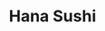 ---
layout: place
title: "Hana Sushi"
permalink: /hawaii/honolulu/hana-sushi.html
stateAbbr: HI
stateName: Hawaii
cityName: Honolulu
place_id: ChIJK6v1W2cSAHwRrGungn6hbpI
photos:
  - name: >-
      places/ChIJK6v1W2cSAHwRrGungn6hbpI/photos/AeeoHcKOYCKBd5DgFcAVJg0q53QrmldRoW4b8eJF0LLxaXQ_tJKRJJU2jnpxQIjqoqokVHEGckOlYREu5hM4aiIPJGz_CvNrNtDjIh_F4zQ1kwSFSz-iaY-GJ5kK4j5lKqqKzKMjasYjiXa3XOyttaK0ymGVsaWOgp5c3mw4vBq8nRSQxgd8WCyXlNa2kFSLbRQZV4Cl5T2LpzfYtwKccpGybzS-E-0r0mVDjVA9DFGdp3YnQJsYOTOoq8hJy7UvSTIqI8Q6HfoNJOLTorxtn2wMOp-SZrKW9skOcEoY1zHQ-EQC4Z4Aenz6fQWMBQnsucANa09lJ1erfmUEvDjKjoPFgpb_npnpE2rnTz_99yZYGvQSmSZ3qdKfHrjsbPw9yWZvAqBnv22US1RxVPCEaTy3Ee_o1mYJBdbz2dlld0iVCpE9tic
    widthPx: 3024
    heightPx: 4032
    authorAttributions:
      - displayName: J. Butler
        uri: https://maps.google.com/maps/contrib/111475754925001990201
        photoUri: >-
          https://lh3.googleusercontent.com/a-/ALV-UjUhV_kW4RJjw0ZZIdLKSnO7LWxrDVzSE_Tc6nTyFylNhfSHKCYs=s100-p-k-no-mo
    flagContentUri: >-
      https://www.google.com/local/imagery/report/?cb_client=maps_api_places.places_api&image_key=!1e10!2sCIHM0ogKEICAgIDE0IzOswE&hl=en-US
    googleMapsUri: >-
      https://www.google.com/maps/place//data=!3m4!1e2!3m2!1sCIHM0ogKEICAgIDE0IzOswE!2e10!4m2!3m1!1s0x7c0012675bf5ab2b:0x926ea17e82a76bac
  - name: >-
      places/ChIJK6v1W2cSAHwRrGungn6hbpI/photos/AeeoHcL8nGsiFRI0yJ4ruNCS9Jx2b_u3cShzcScswfdfr86SQVgme2YBXVp03_PMwviwsMaNhMdfxKw_znQ1PepcxNobrAcGvyTSSaRtvgKX5nA7Hn21XqgxcZ-Yf6VBkG2PwQW47PXYdl_8XvfMhoJGKmVGD9wgtb1lyEK24nSXS19lSJgMjWRDcVhAt6bpqcYwWyX-OXEaVNWkrvakFKz-CPB7o7KpKX8QP8XHaFgw8pY2hPVR9ZgE0BOoPs5O_J0FBWqs-7j2dlEKuHg2RzSXBLBDHZjISCns06cEFb0v2pxpNas900jwll9Oy3uFjhzcP1GXzrAMnfc65w_GKTdaQhiNlKwYnnw-lxByNOf3i6iLCewmvqwWi2x5Vd52UKmaI81I5Zy4l1SabBC7f4_n3FR8vtQMw6v3UqootyOlOCWuIZwU
    widthPx: 4000
    heightPx: 3000
    authorAttributions:
      - displayName: Darren O
        uri: https://maps.google.com/maps/contrib/100890089579568517214
        photoUri: >-
          https://lh3.googleusercontent.com/a/ACg8ocJMWbe0n97ZukWZDYJqqur9FmauHWhj_6mlgC70jEloGTv9dmA=s100-p-k-no-mo
    flagContentUri: >-
      https://www.google.com/local/imagery/report/?cb_client=maps_api_places.places_api&image_key=!1e10!2sCIHM0ogKEICAgIC39OHlwgE&hl=en-US
    googleMapsUri: >-
      https://www.google.com/maps/place//data=!3m4!1e2!3m2!1sCIHM0ogKEICAgIC39OHlwgE!2e10!4m2!3m1!1s0x7c0012675bf5ab2b:0x926ea17e82a76bac
  - name: >-
      places/ChIJK6v1W2cSAHwRrGungn6hbpI/photos/AeeoHcK3iFLX95QVotRaWVZs3DmQ4ayVLI3ETmaWIA0f3wGRXHErB4miUWu7xVWrqDJHgxWVWDkt5zsulgOJz1WICpiBnkWAY0dYE5Sg6NBSw5-4N7DZUU3oBHKmWwGPwdHQEfPau4mTyHhpjeWIsbomQWSMvsyljNcdX7l0cj-pvUlyyqTyOvdbTQAWFoJdsP9NswE4bB3v4rbvQZakKOgaUStlcqzMmLNPJpAo7jNtoo1CU829E-vWwqtS9N_r1YPGA7gt3Jqew3DY48qgBHCUoRMoSi-z-09c_aJ091FLDgWHP6pF6ujyRZfsWq8vLbwb1bnSrrwUZp4SKuC30N3Zbakr_yKyhKsrJJzyNBnJKf72CkNkVxFmQGE__TsTbFRC0BEGSee-yK66NjsMjOzb9NaqiwXz4ppRM803NfMPyFv1IQ
    widthPx: 4000
    heightPx: 3000
    authorAttributions:
      - displayName: Brandon Kuehner
        uri: https://maps.google.com/maps/contrib/117496533956283425265
        photoUri: >-
          https://lh3.googleusercontent.com/a/ACg8ocK0Mj4FGEtdQ1FNajOc1kI5u4XSMS-7qXujJIpy58zNlmMLxg=s100-p-k-no-mo
    flagContentUri: >-
      https://www.google.com/local/imagery/report/?cb_client=maps_api_places.places_api&image_key=!1e10!2sCIHM0ogKEICAgIDF2r2vMg&hl=en-US
    googleMapsUri: >-
      https://www.google.com/maps/place//data=!3m4!1e2!3m2!1sCIHM0ogKEICAgIDF2r2vMg!2e10!4m2!3m1!1s0x7c0012675bf5ab2b:0x926ea17e82a76bac
  - name: >-
      places/ChIJK6v1W2cSAHwRrGungn6hbpI/photos/AeeoHcJPcHq-sn78z9qWHPR4MOLDZbt95R_NslI38GKGt8Yhtlt5uE6xmWcBqD7vi-aRaFoodiNiHBal9VIAVGWwM0j_KqKC9wA6Wj98FhhN2vNdrxQ8qCGZtWtYUmr2XoKKTYgpcW6KIJ4mzo3oUGwNC0P2cadwI5CttV4ClUYJOz8CSrCKexj-MivQNQ1gS66ELOKTu0bY-4a8TFAdZ1Wof8-RKMgMY6B2mqx4DPRdRwWhu9tngogIkjTzTA3agK6JLvyXWYWMnoleCkz--72Z37f5Vcc6AktSxPoyrBxn3EJhojTYVudjSB8OSNitVuU1-1SqzNpxjwdfT1nK3qLUB2zU6fxJOWdZavTzblVFvCHM_OR0D_32-ttDReUP5Npoc1ykJ4sthJnHP5gMABU-WawZiiwlO-AFeUqtBS9N4mHwrg
    widthPx: 3024
    heightPx: 4032
    authorAttributions:
      - displayName: Molly Noyes
        uri: https://maps.google.com/maps/contrib/114429875928776755944
        photoUri: >-
          https://lh3.googleusercontent.com/a/ACg8ocJ8Q9RKfxadab3j-ZSGKvqcgqmSfsKs-aAPZUvvrkX7-RTyhg=s100-p-k-no-mo
    flagContentUri: >-
      https://www.google.com/local/imagery/report/?cb_client=maps_api_places.places_api&image_key=!1e10!2sCIHM0ogKEICAgICWzdviVg&hl=en-US
    googleMapsUri: >-
      https://www.google.com/maps/place//data=!3m4!1e2!3m2!1sCIHM0ogKEICAgICWzdviVg!2e10!4m2!3m1!1s0x7c0012675bf5ab2b:0x926ea17e82a76bac
  - name: >-
      places/ChIJK6v1W2cSAHwRrGungn6hbpI/photos/AeeoHcL2rpOa6bdP-0J3Q9-D9RCZO250b-FVjCb7Ts5rOa5VFHtQPcyL0s-gFo64ERCUqmtJfKO9OQiCLQKZJ-oUxGCxAoI6qof4zIZDdTyvDZkd2hLpgfQmTNe0tTpFpx1RdGHOaI7sfPzaKQgMJxSQaky_aOc9yh14IET7ONAD0Ql5aYoVFXRPNxpEjYL1JH8D0-EGe7A2qjwNeWrkCcxpBL9yKpiSCI6IvPCi01t4YuG5sFHeLzcY3AQ8IHW9Kh8DEaQYshEiWcosjXhn3G3T9dDeicYjE0HlHmWGOYm4dPUyonqqtkSUk6thS-tW3zhFH3Uf2mFV7n6-F7OzC5CRhbaFCRNy-GGCDEVXnZreoOsGrlMU9ViDetOcK8HfQvjVZbMk7oWJ69rIDsoFREiXDVejTMjH7lLNpHMUq7iS6NJbHg
    widthPx: 1080
    heightPx: 1920
    authorAttributions:
      - displayName: Jason Henderson
        uri: https://maps.google.com/maps/contrib/103998955848800998906
        photoUri: >-
          https://lh3.googleusercontent.com/a-/ALV-UjXD844znF7iiJzpZFGhX6N7wl6-0pu4OEWvM8nbWv0rTI4uqEqD=s100-p-k-no-mo
    flagContentUri: >-
      https://www.google.com/local/imagery/report/?cb_client=maps_api_places.places_api&image_key=!1e10!2sCIHM0ogKEICAgID4waTNcQ&hl=en-US
    googleMapsUri: >-
      https://www.google.com/maps/place//data=!3m4!1e2!3m2!1sCIHM0ogKEICAgID4waTNcQ!2e10!4m2!3m1!1s0x7c0012675bf5ab2b:0x926ea17e82a76bac
  - name: >-
      places/ChIJK6v1W2cSAHwRrGungn6hbpI/photos/AeeoHcJb03dHDuSHDgpmuhSgyiXOc9pNjdk5cGNUKXj52N9sKijfQOQOj9WT5vzvV5P4Qjqv1uPCyRzR95X0Yb7FzJyoAITOr15EWp3-CXkxRouD2yHu8l2PHeQmPqmxjwzNE8I_yej3qMZ7NEzwWCpQH9Sr77qoCnopn6yJwvceWC2c7LPEqYmR8BffJEMLCZize4Ud3R46rzW0ntFSsjgbM3UH5-h3yqaFqlCxf0a4b6HWiqOY0eevC0rhgNhZZyQ8KUnclbe7ZD6P0oz4T205dpAVBnuDErMx54byIcs-ziNuBFERdSczoXFX1aj-bPLhbjyrz4xMWcPuGTpBZlxR6TEnq6sYGCISBYg7ImmKvKEIAleaSRe1HAkeC3T7sSacokl_IUI1Jr-FkcVTEx00pHYSDN0zfifidWWkjhcYLD5c8Q
    widthPx: 4000
    heightPx: 3000
    authorAttributions:
      - displayName: Darren O
        uri: https://maps.google.com/maps/contrib/100890089579568517214
        photoUri: >-
          https://lh3.googleusercontent.com/a/ACg8ocJMWbe0n97ZukWZDYJqqur9FmauHWhj_6mlgC70jEloGTv9dmA=s100-p-k-no-mo
    flagContentUri: >-
      https://www.google.com/local/imagery/report/?cb_client=maps_api_places.places_api&image_key=!1e10!2sCIHM0ogKEICAgICH-L-5Yg&hl=en-US
    googleMapsUri: >-
      https://www.google.com/maps/place//data=!3m4!1e2!3m2!1sCIHM0ogKEICAgICH-L-5Yg!2e10!4m2!3m1!1s0x7c0012675bf5ab2b:0x926ea17e82a76bac
  - name: >-
      places/ChIJK6v1W2cSAHwRrGungn6hbpI/photos/AeeoHcKGhUoM1BLWPDI9cjS3ILdGYS4yUA5GifByCdsUWtwJl2f4UP9LamKftSLonddRbxIUOOLqbTcvvoJrRSizpFTGZd9Fpj8RXtGk1QiSeLY0xWq9t_g8KesmAisQ8uscBdEHm_qnfR6VOmBGMTwyn9HqHOE3Q4XKFqAyh35_xYSzjdSlv6C0fneUpY4OdPQwf-gJ-cPuFK9WDGDwLheewR787rmf3MyvqERgXvJlLJHYWKR4VYDkP-YVYwiBM4aD8vAClDqiGgaqm1AzO4coEMa754aIqtDqDazLR1dBOe9mfKFKKFIh5mll6l08M24YagTuBs6UfJ1Mujuh_kxemFFxmU-THTWRRZfajwX3DwZSCkcV1elwb2NAHrq11xU3uK24VgytypwqtJchw1VEgacDcQmneEPKtWrQVyzKfKQTZ6Jk
    widthPx: 1512
    heightPx: 2688
    authorAttributions:
      - displayName: Shukang Zhou
        uri: https://maps.google.com/maps/contrib/117867493742682854016
        photoUri: >-
          https://lh3.googleusercontent.com/a-/ALV-UjVU1HJ72c5ocD0aZJJv8LkF4Hes8i7prw_y2CVA2_CNDhshkY9r=s100-p-k-no-mo
    flagContentUri: >-
      https://www.google.com/local/imagery/report/?cb_client=maps_api_places.places_api&image_key=!1e10!2sCIHM0ogKEICAgICB4qrehQE&hl=en-US
    googleMapsUri: >-
      https://www.google.com/maps/place//data=!3m4!1e2!3m2!1sCIHM0ogKEICAgICB4qrehQE!2e10!4m2!3m1!1s0x7c0012675bf5ab2b:0x926ea17e82a76bac
  - name: >-
      places/ChIJK6v1W2cSAHwRrGungn6hbpI/photos/AeeoHcK5lfe9j-RopOVszYUsS_-1qqa4GIOfqQar2jofzWXBGoopc7K-QqzofG-WaGS5WMoYPkSj4-BEK51JModMi7h4Ai4VpkhTDzEH3QMhGXoyxLmqgCwAD6Xs-z_QbMH-1FLZqTDbNQvauCO3e_TOZjHP8sU0hA2pInOCfGUfkYERjtu14gxhsKseMe5WXwaU9AkJMKgFrsm9ig0nXWNnWD-QlKkRm58A-_rfn8vxyDB988V5QTeb_yM4AoCQYeIX_P39EjFC5v3kmcRMjjO9yiRwigfKVp1T7VnTrUomg6nSeJ4DxZYL8OPtwCzj8IuJpvLdUyulHfK0gcyKyyBWLkjISJBfjPC3_VIlIXuNnALjzSWqXDckd-e24SlckzpotWrzLwBuneYAJkUGbqBVsOU6FUK-bydK8BpPHVMoidN5nEZX
    widthPx: 4032
    heightPx: 3024
    authorAttributions:
      - displayName: Patricia Ann Yamauchi
        uri: https://maps.google.com/maps/contrib/114908266102299398391
        photoUri: >-
          https://lh3.googleusercontent.com/a/ACg8ocJQvjm8jsWH4AS57SrRikovUXZee0dkhvE3dnSrjLY-GinNrw=s100-p-k-no-mo
    flagContentUri: >-
      https://www.google.com/local/imagery/report/?cb_client=maps_api_places.places_api&image_key=!1e10!2sCIHM0ogKEICAgIDUlIn9xwE&hl=en-US
    googleMapsUri: >-
      https://www.google.com/maps/place//data=!3m4!1e2!3m2!1sCIHM0ogKEICAgIDUlIn9xwE!2e10!4m2!3m1!1s0x7c0012675bf5ab2b:0x926ea17e82a76bac
  - name: >-
      places/ChIJK6v1W2cSAHwRrGungn6hbpI/photos/AeeoHcL8sPsUEEo6IJn0GHI3dGpaWSMLW3JADYCipUz64eH-w06Oci6ahdNdSNUVCX0606sgmXyOyOWXJNRa-SrbqYXuZV6ngZT7pvfSQUyCdwA15owzeR9L9XYzxvjPuUl2fekWg33zrpocTxOKqV31odDvZa3HzcRpdIDgV67tRTe__7aoZ4KNYZPp_DoxMtpY-79-q5JGmaG6nZHz40bDgMWt_hrea1EwoPOJ2m40bL6PmMtCI_ltcOHBERo98NkcYRk67A1PN2GoREmMbJNm9Ziw-vl30zeldZ-mP7lXTLUTFevvlJn3i-L8U6N9S10NwbsIxatgkGfXpQjAjTotGxuz5ZpHUhJdK_NWyOtVe9fBbzomfpCii12HWcx9tvChI4AmbnUt2SxSDOTts0j0wPSddSYFqUQsFbK-u0E3qoMwPtI
    widthPx: 4000
    heightPx: 3000
    authorAttributions:
      - displayName: Darren O
        uri: https://maps.google.com/maps/contrib/100890089579568517214
        photoUri: >-
          https://lh3.googleusercontent.com/a/ACg8ocJMWbe0n97ZukWZDYJqqur9FmauHWhj_6mlgC70jEloGTv9dmA=s100-p-k-no-mo
    flagContentUri: >-
      https://www.google.com/local/imagery/report/?cb_client=maps_api_places.places_api&image_key=!1e10!2sCIHM0ogKEICAgICj7vCh6wE&hl=en-US
    googleMapsUri: >-
      https://www.google.com/maps/place//data=!3m4!1e2!3m2!1sCIHM0ogKEICAgICj7vCh6wE!2e10!4m2!3m1!1s0x7c0012675bf5ab2b:0x926ea17e82a76bac
  - name: >-
      places/ChIJK6v1W2cSAHwRrGungn6hbpI/photos/AeeoHcIdEDwTYSsoTMuHA1JWXCzFIv9qSg5G3emdQBRoYWaAgkBlwmAXcW5QDmyzhf9fS0zGBROW7ynA2heDJK_MSE03PQTM9BWnbjGZIwSuJKJs_pGukszWs448EVIKK8ssm7JCz8iAQppJVGV0FEAFZlOPVKFGQszVFDvo7wg7rzi5TIAxpbMj5MQpY5OstF3jXjyEnYq3WWfwtf5eyYgCgWX7XAfnbXD34D2ypnYzAwQipjDPyYw3yFEsKirQcMSZtI3qiiff1Wdsnf7DXF0KKbZsYYaDfvKB65Je_R6wkGMrbJMHGLq9V2sXX7BKSzRT1aC2OMPiT-coJntI4k7kgkIwYzqZ8GO76HePznQkjt1HsIGyzpbvUlWvgV1nIXQOATee5pQDwUlD2lY3OMYKKX4QK8Nvyh4r4tFKZxGF3lkbgyad
    widthPx: 2700
    heightPx: 4800
    authorAttributions:
      - displayName: Brynne Styles
        uri: https://maps.google.com/maps/contrib/115033818157190941379
        photoUri: >-
          https://lh3.googleusercontent.com/a-/ALV-UjX5hABecCsntrjz2Bwh3YQ6-KFmUj814F33AuDZbnPdwqOsE5Ei=s100-p-k-no-mo
    flagContentUri: >-
      https://www.google.com/local/imagery/report/?cb_client=maps_api_places.places_api&image_key=!1e10!2sCIHM0ogKEICAgIC4nsnVhQE&hl=en-US
    googleMapsUri: >-
      https://www.google.com/maps/place//data=!3m4!1e2!3m2!1sCIHM0ogKEICAgIC4nsnVhQE!2e10!4m2!3m1!1s0x7c0012675bf5ab2b:0x926ea17e82a76bac
address: '377 Keahole St # A-17, Honolulu, HI 96825, USA'
street: '377 Keahole St # A-17'
city: Honolulu
state: HI
zip: '96825'
country: USA
neighborhood: Hawaii Kai
latitude: '21.285690'
longitude: '-157.707280'
accessibility_options:
  wheelchairAccessibleParking: true
  wheelchairAccessibleEntrance: true
  wheelchairAccessibleRestroom: true
  wheelchairAccessibleSeating: true
business_status: OPERATIONAL
name: Hana Sushi
google_maps_links:
  directionsUri: >-
    https://www.google.com/maps/dir//''/data=!4m7!4m6!1m1!4e2!1m2!1m1!1s0x7c0012675bf5ab2b:0x926ea17e82a76bac!3e0
  placeUri: https://maps.google.com/?cid=10551548541705612204
  writeAReviewUri: >-
    https://www.google.com/maps/place//data=!4m3!3m2!1s0x7c0012675bf5ab2b:0x926ea17e82a76bac!12e1
  reviewsUri: >-
    https://www.google.com/maps/place//data=!4m4!3m3!1s0x7c0012675bf5ab2b:0x926ea17e82a76bac!9m1!1b1
  photosUri: >-
    https://www.google.com/maps/place//data=!4m3!3m2!1s0x7c0012675bf5ab2b:0x926ea17e82a76bac!10e5
primary_type: Sushi Restaurant
opening_hours:
  regular: null
  current: null
secondary_opening_hours:
  regular:
    weekdayDescriptions: null
    type: null
  current:
    weekdayDescriptions: null
    type: null
phone: (808) 395-4330
price_level: PRICE_LEVEL_MODERATE
price_range: $10 &ndash; $20
rating: '4.3'
rating_count: 185
website: http://hanasushihawaii.com/
description: null
reviews: null
parking_options: null
payment_options: null
allow_dogs: null
curbside_pickup: null
delivery: null
dine_in: null
good_for_children: null
good_for_groups: null
good_for_sports: null
live_music: null
menu_for_children: null
outdoor_seating: null
reservable: null
restroom: null
serves_beer: null
serves_breakfast: null
serves_brunch: null
serves_cocktails: null
serves_coffee: null
serves_dinner: null
serves_dessert: null
serves_lunch: null
serves_vegetarian_food: null
serves_wine: null
takeout: null

---